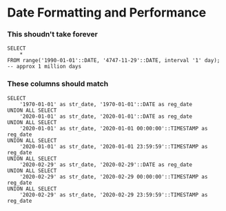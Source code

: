 # Date Formatting and Performance

### This shoudn't take forever

```whole_lotta_dates
SELECT 
	* 
FROM range('1990-01-01'::DATE, '4747-11-29'::DATE, interval '1' day);
-- approx 1 million days
```

<DataTable data={whole_lotta_dates} />


### These columns should match

```try_to_break_dates
SELECT
	'1970-01-01' as str_date, '1970-01-01'::DATE as reg_date
UNION ALL SELECT
	'2020-01-01' as str_date, '2020-01-01'::DATE as reg_date
UNION ALL SELECT 
	'2020-01-01' as str_date, '2020-01-01 00:00:00'::TIMESTAMP as reg_date
UNION ALL SELECT 
	'2020-01-01' as str_date, '2020-01-01 23:59:59'::TIMESTAMP as reg_date
UNION ALL SELECT
	'2020-02-29' as str_date, '2020-02-29'::DATE as reg_date
UNION ALL SELECT
	'2020-02-29' as str_date, '2020-02-29 00:00:00'::TIMESTAMP as reg_date
UNION ALL SELECT
	'2020-02-29' as str_date, '2020-02-29 23:59:59'::TIMESTAMP as reg_date
```

<DataTable data={try_to_break_dates} rows={Infinity} />
